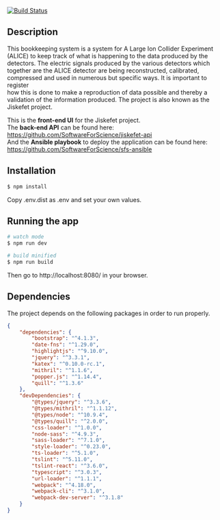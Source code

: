 [![Build Status](https://travis-ci.com/BastiaanReinalda/jiskefet-ui.svg?branch=master)](https://travis-ci.com/BastiaanReinalda/jiskefet-ui)

## Description
This bookkeeping system is a system for A Large Ion Collider Experiment
(ALICE) to keep track of what is happening to the data produced by the detectors. The electric signals produced by the various detectors which
together are the ALICE detector are being reconstructed, calibrated, compressed and used in numerous but specific ways. It is important to register  
how this is done to make a reproduction of data possible and thereby a validation of the information produced. The project is also known as the
Jiskefet project.  

This is the **front-end UI** for the Jiskefet project.   
The **back-end API** can be found here: https://github.com/SoftwareForScience/jiskefet-api  
And the **Ansible playbook** to deploy the application can be found here: https://github.com/SoftwareForScience/sfs-ansible

## Installation

```bash
$ npm install
```

Copy .env.dist as .env and set your own values.

## Running the app

```bash
# watch mode
$ npm run dev

# build minified
$ npm run build
```

Then go to http://localhost:8080/ in your browser.

## Dependencies

The project depends on the following packages in order to run properly.

```JSON
{
	"dependencies": {
		"bootstrap": "^4.1.3",
		"date-fns": "^1.29.0",
		"highlightjs": "^9.10.0",
		"jquery": "^3.3.1",
		"katex": "^0.10.0-rc.1",
		"mithril": "^1.1.6",
		"popper.js": "^1.14.4",
		"quill": "^1.3.6"
	},
	"devDependencies": {
		"@types/jquery": "^3.3.6",
		"@types/mithril": "^1.1.12",
		"@types/node": "^10.9.4",
		"@types/quill": "^2.0.0",
		"css-loader": "^1.0.0",
		"node-sass": "^4.9.3",
		"sass-loader": "^7.1.0",
		"style-loader": "^0.23.0",
		"ts-loader": "^5.1.0",
		"tslint": "^5.11.0",
		"tslint-react": "^3.6.0",
		"typescript": "^3.0.3",
		"url-loader": "^1.1.1",
		"webpack": "^4.18.0",
		"webpack-cli": "^3.1.0",
		"webpack-dev-server": "^3.1.8"
	}
}
```
